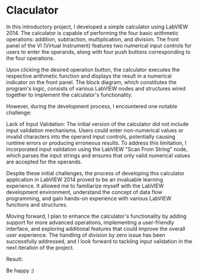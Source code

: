 # Claculator

In this introductory project, I developed a simple calculator using LabVIEW 2014. The calculator is capable of performing the four basic arithmetic operations: addition, subtraction, multiplication, and division. The front panel of the VI (Virtual Instrument) features two numerical input controls for users to enter the operands, along with four push buttons corresponding to the four operations.


Upon clicking the desired operation button, the calculator executes the respective arithmetic function and displays the result in a numerical indicator on the front panel. The block diagram, which constitutes the program's logic, consists of various LabVIEW nodes and structures wired together to implement the calculator's functionality.


However, during the development process, I encountered one notable challenge:


Lack of Input Validation: The initial version of the calculator did not include input validation mechanisms. Users could enter non-numerical values or invalid characters into the operand input controls, potentially causing runtime errors or producing erroneous results. To address this limitation, I incorporated input validation using the LabVIEW "Scan From String" node, which parses the input strings and ensures that only valid numerical values are accepted for the operands.


Despite these initial challenges, the process of developing this calculator application in LabVIEW 2014 proved to be an invaluable learning experience. It allowed me to familiarize myself with the LabVIEW development environment, understand the concept of data flow programming, and gain hands-on experience with various LabVIEW functions and structures.


Moving forward, I plan to enhance the calculator's functionality by adding support for more advanced operations, implementing a user-friendly interface, and exploring additional features that could improve the overall user experience. The handling of division by zero issue has been successfully addressed, and I look forward to tackling input validation in the next iteration of the project.

Result:


Be happy :)
 
